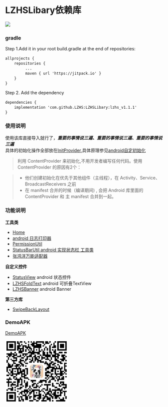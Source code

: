 #  LZHSLibary依赖库
[![](https://img.shields.io/badge/LZHSLibary-lzhs_v1.1.1-brightgreen.svg)](https://jitpack.io/#LZHS/LZHSLibary)

### gradle
Step 1.Add it in your root build.gradle at the end of repositories:

```
allprojects {
    repositories {
 		 ...
 		 maven { url 'https://jitpack.io' }
 	}
}
```

Step 2. Add the dependency

```
dependencies {
    implementation 'com.github.LZHS:LZHSLibary:lzhs_v1.1.1'
}
```  


### 使用说明
使用该库直接导入就行了，***重要的事情说三遍、重要的事情说三遍、重要的事情说三遍***  
具体的初始化操作全部放在[InitProvider][InitProvider],具体原理参见[android自定初始化][android自定初始化]    

> 利用 ContentProvider 来初始化,不用开发者编写任何代码。使用 ContentProvider 的原因有2个：  

> * 他们创建初始化在优先于其他组件（主线程），在 Activity、Service、BroadcastReceivers 之前
> * 在 manifest 合并的时候（编译期间) , 会把 Android 库里面的 ContentProvider 和 主 manifest 合并到一起。

### 功能说明  
**工具类**
> 
* [Home][Home]   
* [android 日志打印器][LogUtils]   
* [PermissionUtil][PermissionUtil]
* [StatusBarUtil android 实现状态栏 工具类][StatusBarUtil]
* [张鸿洋万能适配器][CommonAdapter]

**自定义控件**
>  
* [StatusView][StatusView] android 状态控件
* [LZHSFoldText][LZHSFoldText] android 可折叠TextView
* [LZHSBanner][LZHSBanner] android Banner


**第三方库**
> 
* [SwipeBackLayout][SwipeBackLayout]   


### DemoAPK

[DemoAPK][DemoAPK]

 <img src="https://github.com/LZHS/LZHSLibary/blob/develop/images/apk_qr_cord.png?raw=true" width = 40% height = 40% />


[android自定初始化]:https://juejin.im/entry/58c654ffda2f605dc5ab411d
 
[InitProvider]:https://github.com/LZHS/LZHSLibary/blob/develop/Library/src/main/java/com/lzhs/library/InitProvider.java

[BaseAdapter]:https://github.com/hongyangAndroid/baseAdapter

[SwipeBackLayout]:https://github.com/ThirteenKilometers/SwipeBackLayout

[DemoAPK]:https://github.com/LZHS/LZHSLibary/raw/develop/apk/app-debug.apk

[Home]:https://github.com/LZHS/LZHSLibary/wiki

[LogUtils]:https://github.com/LZHS/LZHSLibary/wiki/LogUtils

[PermissionUtil]:https://github.com/LZHS/LZHSLibary/wiki/PermissionUtil

[StatusBarUtil]:https://github.com/LZHS/LZHSLibary/wiki/StatusBarUtil

[CommonAdapter]:https://blog.csdn.net/lmj623565791/article/details/38902805

[LZHSFoldText]:https://github.com/LZHS/LZHSFoldText

[LZHSBanner]:https://github.com/LZHS/LZHSBanner

[StatusView]:https://github.com/LZHS/StatusView

